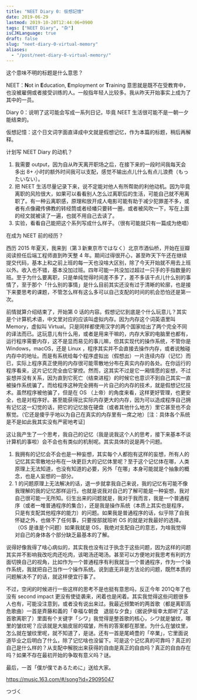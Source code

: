```yaml
---
title: "NEET Diary 0: 仮想記憶"
date: 2019-06-29
lastmod: 2019-10-20T12:44:06+0900
tags: ["NEET Diary", "杂"]
isCJKLanguage: true
draft: false
slug: "neet-diary-0-virtual-memory"
aliases:
  - "/post/neet-diary-0-virtual-memory/"
---
```


这个意味不明的标题是什么意思？

NEET：**N**ot in **E**ducation, **E**mployment or **T**raining 意思就是既不在受教育中，也没被雇佣或者接受训练的人。一般指年轻人比较多。我从昨天开始事实上成为了其中的一员。

Diary 0：说明了这可能会写成一系列日记，毕竟 NEET 生活很可能不是一朝一夕能结束的。

仮想記憶：这个日文词字面直译成中文就是假想记忆，作为本篇的标题，稍后再解释。

<!--more-->

计划写 NEET Diary 的动机？

1. 我需要 output，因为自从昨天离开职场之后，在接下来的一段时间我每天会多出 8+ 小时的额外时间我可以支配，感觉不输出点儿什么有点儿浪费（もったいない）。
2. 把 NEET 生活尽量记录下来，说不定能对他人有所帮助的利他动机。因为毕竟离职的风险很大，如果可以看看别人怎么过离职后的生活，可能自己就不用离职了。有一种云离职感，原理和放开成人电影可能有助于减少犯罪差不多，或者有点像藏传佛教的转经筒或者经幡只要转一圈，或者被风吹一下，写在上面的经文就被读了一遍，也就不用自己去读了。
3. 实验，看看自己能把这个系列写成什么样子。（很有可能就只有一篇成为绝唱）



在成为 NEET 前的经历？

西历 2015 年夏天，我来到（第３新東京市ではなく）北京市酒仙桥，开始在豆瓣阅读担任后端工程师直到昨天整 4 年。期间过得很开心，甚至昨天下午还在继续提交代码，基本上和之前上班的每一天也没啥大区别，除了今天开始就不用去上班以外。收入也不错，基本没加过班。四年可能一共没加过超过一只手的手指数量的班。至于为什么要离职，只是单纯觉得时间差不多了，差不多该干点儿什么别的事情了，至于那个「什么别的事情」是什么目前其实还没有过于清晰的轮廓，也是接下来要思考的课题，不管怎么样有这么多可以自己支配的时间的机会恐怕还是第一次。

前情就算介绍结束了，开始第 0 话的内容。假想记忆到底是个什么玩意儿？其实是个计算机术语，中文里对应的应该叫虚拟内存。因为内存这个词英语里叫 Memory，虚拟叫 Virtual。只是同样都使用汉字的两个国家给出了两个完全不同的译法而已。这玩意儿有什么用，或者是用来干嘛的，内存大家的电脑里也都有，运行程序需要内存，这不是显而易见的事儿嘛，但其实现代的操作系统，不管你是 Windows，macOS，还是 Linux ，程序其实并不会直接去操作内存，或者说触碰内存中的地址。而是有系统给每个程序虚拟出（假想出）一片连续内存（记忆）而已，实际上程序真正使用的内存很可能零散地分布在真实内存的各处。在你运行的程序看来，这片记忆完全由它掌控。然而，这其实不过是它一厢情愿的妄想，不过妄想并没有关系，因为直到它死亡（结束进程）的时候它也意识不到自己其实一直被操作系统骗了。而给程序这种完全拥有一片自己的内存的技术，就是假想记忆技术。虽然程序被他骗了，但是在 OS （上帝）的角度来看，这样更好管理，也更安全，也是对程序好。甚至能获得比实际内存更大的内存，因为可以造成程序自己拥有记忆这一幻觉的话，把它的记忆放在硬盘（或者其他什么地方）里它甚至也不会察觉。（它还是傻乎乎地以为自己在真实的内存里有一席之地）[注：具体各个系统是不是如此我其实没有严密地考证]

这让我产生了一个思考，我自己的记忆（我是说我这个人的思考，接下来基本不谈计算机的事啦）会不会也有类似的机制呢。其实具体的说是两个问题。

1. 我拥有的记忆会不会也是一种妄想，其实每个人都抱有这样的妄想，所有人的记忆其实零散地分布在一块更巨大的记忆体里呢？至于这个记忆体在哪，人类原理上无法知道，也没有知道的必要，另外「在哪」本身可能就是个抽象的概念，也是人妄想的一部分。
2. 1 的问题原理上无法解决的话，退一步就拿我自己来说，我的记忆有可能不像我理解的我的记忆那样运行。也就是说我对自己的了解可能是一种妄想，我对自己很可能一无所知。衍生出来的问题就是，我对于我而言，我是一个普通程序（或者一堆普通程序的集合），还是我是操作系统（本质上其实也是程序，只是有支配其他程序的能力）的问题。如果我是普通程序的话，似乎除了自我怀疑之外，也做不了任何事，只要按部就班听 OS 的就是对我最好的选择。（OS 是谁是个问题）如果我就是 OS，我绝对支配自己的意志，为啥我觉得对自己的身体各个部分缺乏最基本的了解。

说得好像我得了啥心病似的，其实我也没有过于执念于这些问题，因为这样的问题其实并不影响我改吃肉还吃肉，该喝汤还喝汤。甚至可以方便地对我思考有利的方面切换自己的视角，比如作为一个普通程序有利我就当一个普通程序，作为一个操作系统，我就把自己当作一个操作系统。说到底无非是方法论的问题，既然本质的问题解决不了的话，就这样便宜行事了。

不过，空闲的时候进行一些这样的思考不是也挺有意思吗，反正今年 201Ｑ年了也没有 second impact 更没有使徒袭来，闲着也是闲着。其实我觉得这些问题很多人也有，可能没注意到，或者没有说出来过。我最近频繁听的两首歌（都是离职高危歌曲）一首是斉藤和義的「幸福な朝食　退屈な夕食」（据说伊坂幸太郎听了这首歌离职了）里面有个关键字「シワ」我觉得是整首歌的核心，シワ就是皱纹，哪里的皱纹呢？应该就是大脑皮层的褶皱，所有的答案都在那里。为什么在皱纹里，怎么就在皱纹里呢，就不知道了，是谜。还有一首是尾崎豊的「卒業」，它里面说道毕业之后明白了什么，除了记忆啥也没留下。可是这个记忆真的可靠吗？真正的自己是什么样的？从支配中解脱出来获得的自由是真正的自由吗？真正的自由存在吗？如果不存在最初开始的争取有意义吗？谜。

最后，一首「僕が僕であるために」送给大家。

https://music.163.com/#/song?id=29095047

つづく
